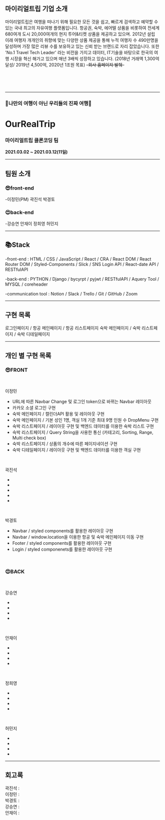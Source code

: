 

## 마이리얼트립 기업 소개

마이리얼트립은 여행을 떠나기 위해 필요한 모든 것을 쉽고, 빠르게 검색하고 예약할 수 있는 국내 최고의 자유여행 플랫폼입니다. 항공권, 숙박, 에어텔 상품을 비롯하여 전세계 680여개 도시 20,000여개의 현지 투어&티켓 상품을 제공하고 있으며. 2012년 설립 이래 여행자 개개인의 취향에 맞는 다양한 상품 제공을 통해 누적 여행자 수 490만명을 달성하며 가장 많은 리뷰 수를 보유하고 있는 신뢰 받는 브랜드로 자리 잡았습니다. 또한 'No.1 Travel Tech Leader' 라는 비전을 가지고 데이터, IT기술을 바탕으로 한국의 여행 시장을 혁신 해가고 있으며 매년 3배씩 성장하고 있습니다. (2018년 거래액 1,300억 달성/ 2019년 4,500억, 2020년 1조원 목표) ~~-회사 홈페이지 발췌-~~

<br>
<br>
<br>

---

### 🛫나만의 여행이 아닌 우리들의 진짜 여행🛫

# OurRealTrip

### 마이리얼트립 클론코딩 팀

**2021.03.02 ~ 2021.03.12(11일)**

---



## 팀원 소개

### 😎front-end

-이정민(PM) 곽진석 박경토

### 😍back-end

-강승연 안재이 정희영 허민지

---

## 📚Stack

-front-end : HTML / CSS / JavaScript / React / CRA / React DOM / React Router DOM / Styled-Components / Slick / SNS Login API / React-date API / RESTfulAPI

-back-end : PYTHON / Django / bycyrpt / pyjwt / RESTfulAPI / Aquery Tool / MYSQL / coreheader

-communication tool : Notion / Slack / Trello / Git / GitHub / Zoom

---

## 구현 목록

로그인페이지 / 항공 메인페이지 / 항공 리스트페이지
숙박 메인페이지 / 숙박 리스트페이지 / 숙박 디테일페이지

---

## 개인 별 구현 목록

### 😎FRONT

<br>

이정민

- URL에 따른 Navbar Change 및 로그인 token으로 바뀌는 Navbar 레이아웃 <br> 
- 카카오 소셜 로그인 구현 <br>
- 숙박 메인페이지 / 캘린더API 활용 및 레이아웃 구현 <br>
- 숙박 메인페이지 / 기본 성인 1명, 객실 1개 기준 최대 9명 인원 수 DropMenu 구현 <br>
- 숙박 리스트페이지 / 레이아웃 구현 및 백엔드 데이터를 이용한 숙박 리스트 구현 <br>
- 숙박 리스트페이지 / Query String을 사용한 통신 (카테고리, Sorting, Range, Multi check box) <br>
- 숙박 리스트페이지 / 상품의 개수에 따른 페이지네이션 구현 <br>
- 숙박 디테일페이지 / 레이아웃 구현 및 백엔드 데이터를 이용한 객실 구현 <br>

<br>

곽진석

-
-
-
-
-


<br>

박경토

- Navbar / styled components를 활용한 레이아웃 구현
- Navbar / window.location을 이용한 항공 및 숙박 메인페이지 이동 구현
- Footer / styled components를 활용한 레이아웃 구현
- Login / styled componenets를 활용한 레이아웃 구현


<br>


### 😍BACK

<br>

강승연

-
-
-
-


<br>

안재이

-
-
-
-


<br>

정희영

-
-
-
-

<br>

허민지

-
-
-
-


---

## 회고록

곽진석 : <br>
이정민 : <br>
박경토 : <br>
강승연 : <br>
안재이 : <br>


